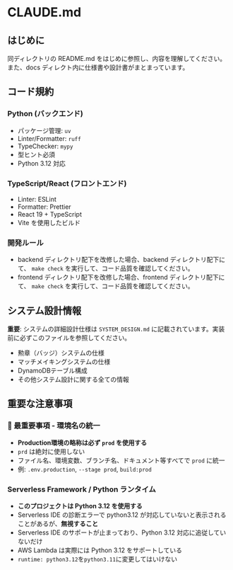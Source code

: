 # CLAUDE.md

## はじめに

同ディレクトリの README.md をはじめに参照し、内容を理解してください。
また、docs ディレクト内に仕様書や設計書がまとまっています。

## コード規約

### Python (バックエンド)

- パッケージ管理: `uv`
- Linter/Formatter: `ruff`
- TypeChecker: `mypy`
- 型ヒント必須
- Python 3.12 対応

### TypeScript/React (フロントエンド)

- Linter: ESLint
- Formatter: Prettier
- React 19 + TypeScript
- Vite を使用したビルド

### 開発ルール

- backend ディレクトリ配下を改修した場合、backend ディレクトリ配下にて、 `make check` を実行して、コード品質を確認してください。
- frontend ディレクトリ配下を改修した場合、frontend ディレクトリ配下にて、 `make check` を実行して、コード品質を確認してください。

## システム設計情報

**重要**: システムの詳細設計仕様は `SYSTEM_DESIGN.md` に記載されています。実装前に必ずこのファイルを参照してください。

- 勲章（バッジ）システムの仕様
- マッチメイキングシステムの仕様  
- DynamoDBテーブル構成
- その他システム設計に関する全ての情報

## 重要な注意事項

### 🚨 最重要事項 - 環境名の統一

- **Production環境の略称は必ず `prod` を使用する**
- `prd` は絶対に使用しない
- ファイル名、環境変数、ブランチ名、ドキュメント等すべてで `prod` に統一
- 例: `.env.production`, `--stage prod`, `build:prod`

### Serverless Framework / Python ランタイム

- **このプロジェクトは Python 3.12 を使用する**
- Serverless IDE の診断エラーで python3.12 が対応していないと表示されることがあるが、**無視すること**
- Serverless IDE のサポートが止まっており、Python 3.12 対応に追従していないだけ
- AWS Lambda は実際には Python 3.12 をサポートしている
- `runtime: python3.12`を`python3.11`に変更してはいけない
